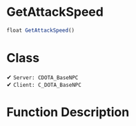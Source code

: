 # GetAttackSpeed
```js	
float GetAttackSpeed()
```
# Class
✔ `Server: CDOTA_BaseNPC`  
✔ `Client: C_DOTA_BaseNPC`  

# Function Description


